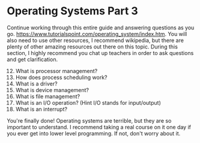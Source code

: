 # Operating Systems Part 3
Continue working through this entire guide and answering questions as you go.  <https://www.tutorialspoint.com/operating_system/index.htm>. You will also need to use other resources, I recommend wikipedia, but there are plenty of other amazing resources out there on this topic. During this section, I highly recommend you chat up teachers in order to ask questions and get clarification.

12. What is processor management?
13. How does process scheduling work?
14. What is a driver?
15. What is device management?
16. What is file management?
17. What is an I/O operation? (Hint I/O stands for input/output)
18. What is an interrupt?

You're finally done! Operating systems are terrible, but they are so important to understand. I recommend taking a real course on it one day if you ever get into lower level programming. If not, don't worry about it. 